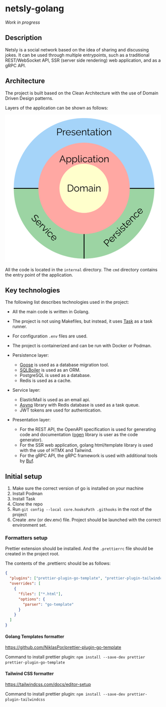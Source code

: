 # netsly-golang

_Work in progress_

## Description

Netsly is a social network based on the idea of sharing and discussing jokes. It can be used through multiple entrypoints, such as a traditional REST/WebSocket API, SSR (server side rendering) web application, and as a gRPC API.

## Architecture

The project is built based on the Clean Architecture with the use of Domain Driven Design patterns.

Layers of the application can be shown as follows:

![architecture diagram](meta/architecture_circle_diagram.png)

All the code is located in the `internal` directory. The `cmd` directory contains the entry point of the application.

## Key technologies

The following list describes technologies used in the project:

- All the main code is written in Golang.
- The project is not using Makefiles, but instead, it uses [Task](https://taskfile.dev/) as a task runner.
- For configuration `.env` files are used.
- The project is containerized and can be run with Docker or Podman.

- Persistence layer:

  - [Goose](https://github.com/pressly/goose) is used as a database migration tool.
  - [SQLBoiler](https://github.com/volatiletech/sqlboiler) is used as an ORM.
  - PostgreSQL is used as a database.
  - Redis is used as a cache.

- Service layer:

  - ElasticMail is used as an email api.
  - [Asynq](https://github.com/hibiken/asynq) library with Redis database is used as a task queue.
  - JWT tokens are used for authentication.

- Presentation layer:

  - For the REST API, the OpenAPI specification is used for generating code and documentation ([ogen](https://github.com/ogen-go/ogen) library is user as the code generator).
  - For the SSR web application, golang html/template library is used with the use of HTMX and Tailwind.
  - For the gRPC API, the gRPC framework is used with additional tools by [Buf](https://buf.build/).

## Initial setup

1. Make sure the correct version of go is installed on your machine
2. Install Podman
3. Install Task
4. Clone the repo
5. Run `git config --local core.hooksPath .githooks` in the root of the project
6. Create .env (or dev.env) file. Project should be launched with the correct environment set.

### Formatters setup

Prettier extension should be installed. And the `.prettierrc` file should be created in the project root.

The contents of the .prettierrc should be as follows:

```json
{
  "plugins": ["prettier-plugin-go-template", "prettier-plugin-tailwindcss"],
  "overrides": [
    {
      "files": ["*.html"],
      "options": {
        "parser": "go-template"
      }
    }
  ]
}
```

#### Golang Templates formatter

https://github.com/NiklasPor/prettier-plugin-go-template

Command to install prettier plugin: `npm install --save-dev prettier prettier-plugin-go-template`

#### Tailwind CSS formatter

https://tailwindcss.com/docs/editor-setup

Command to install prettier plugin: `npm install --save-dev prettier-plugin-tailwindcss`
